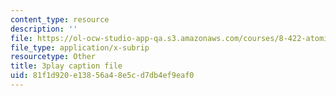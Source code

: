 ```yaml
---
content_type: resource
description: ''
file: https://ol-ocw-studio-app-qa.s3.amazonaws.com/courses/8-422-atomic-and-optical-physics-ii-spring-2013/81f1d920e13856a48e5cd7db4ef9eaf0_RjcU0OydPcE.vtt
file_type: application/x-subrip
resourcetype: Other
title: 3play caption file
uid: 81f1d920-e138-56a4-8e5c-d7db4ef9eaf0
---
```


